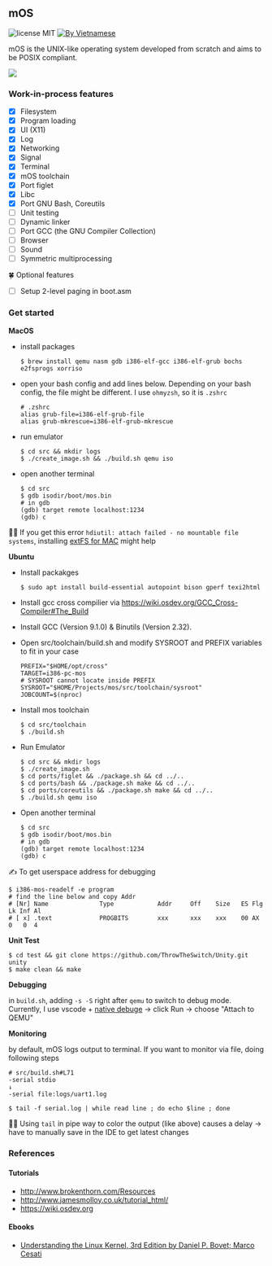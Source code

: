 ## mOS

![license MIT](https://img.shields.io/badge/license-MIT-blue>)
[![By Vietnamese](https://raw.githubusercontent.com/webuild-community/badge/master/svg/by.svg)](https://webuild.community)

mOS is the UNIX-like operating system developed from scratch and aims to be POSIX compliant.

[![](https://i.imgur.com/aAyBOnm.png)](https://www.youtube.com/watch?v=26ewW8YthTQ "mOS")

### Work-in-process features

- [x] Filesystem
- [x] Program loading
- [x] UI (X11)
- [x] Log
- [x] Networking
- [x] Signal
- [x] Terminal
- [x] mOS toolchain
- [x] Port figlet
- [x] Libc
- [x] Port GNU Bash, Coreutils
- [ ] Unit testing
- [ ] Dynamic linker
- [ ] Port GCC (the GNU Compiler Collection)
- [ ] Browser
- [ ] Sound
- [ ] Symmetric multiprocessing

🍀 Optional features

- [ ] Setup 2-level paging in boot.asm

### Get started

**MacOS**

- install packages

  ```
  $ brew install qemu nasm gdb i386-elf-gcc i386-elf-grub bochs e2fsprogs xorriso
  ```

- open your bash config and add lines below. Depending on your bash config, the file might be different. I use `ohmyzsh`, so it is `.zshrc`

  ```
  # .zshrc
  alias grub-file=i386-elf-grub-file
  alias grub-mkrescue=i386-elf-grub-mkrescue
  ```

- run emulator

  ```
  $ cd src && mkdir logs
  $ ./create_image.sh && ./build.sh qemu iso
  ```

- open another terminal
  ```
  $ cd src
  $ gdb isodir/boot/mos.bin
  # in gdb
  (gdb) target remote localhost:1234
  (gdb) c
  ```

✍🏻 If you get this error `hdiutil: attach failed - no mountable file systems`, installing [extFS for MAC](https://www.paragon-software.com/home/extfs-mac/) might help

**Ubuntu**

- Install packakges
  ```bash
  $ sudo apt install build-essential autopoint bison gperf texi2html texinfo qemu automake-1.15 nasm xorriso qemu-system-i386
  ```

- Install gcc cross compilier via https://wiki.osdev.org/GCC_Cross-Compiler#The_Build

- Install GCC (Version 9.1.0) & Binutils (Version 2.32).

- Open src/toolchain/build.sh and modify SYSROOT and PREFIX variables to fit in your case
  ```
  PREFIX="$HOME/opt/cross"
  TARGET=i386-pc-mos
  # SYSROOT cannot locate inside PREFIX
  SYSROOT="$HOME/Projects/mos/src/toolchain/sysroot"
  JOBCOUNT=$(nproc)
  ```

- Install mos toolchain
  ```
  $ cd src/toolchain
  $ ./build.sh
  ```

- Run Emulator
  ```
  $ cd src && mkdir logs
  $ ./create_image.sh
  $ cd ports/figlet && ./package.sh && cd ../..
  $ cd ports/bash && ./package.sh make && cd ../..
  $ cd ports/coreutils && ./package.sh make && cd ../..
  $ ./build.sh qemu iso
  ```

- Open another terminal
  ```
  $ cd src
  $ gdb isodir/boot/mos.bin
  # in gdb
  (gdb) target remote localhost:1234
  (gdb) c
  ```

✍️ To get userspace address for debugging
  ```
  $ i386-mos-readelf -e program
  # find the line below and copy Addr
  # [Nr] Name              Type            Addr     Off    Size   ES Flg Lk Inf Al
  # [ x] .text             PROGBITS        xxx      xxx    xxx    00 AX   0   0  4
  ```

**Unit Test**

```
$ cd test && git clone https://github.com/ThrowTheSwitch/Unity.git unity
$ make clean && make
```

**Debugging**

in `build.sh`, adding `-s -S` right after `qemu` to switch to debug mode. Currently, I use vscode + [native debuge](https://marketplace.visualstudio.com/items?itemName=webfreak.debug) -> click Run -> choose "Attach to QEMU"

**Monitoring**

by default, mOS logs output to terminal. If you want to monitor via file, doing following steps

```
# src/build.sh#L71
-serial stdio
↓
-serial file:logs/uart1.log
```

```
$ tail -f serial.log | while read line ; do echo $line ; done
```

✍🏻 Using `tail` in pipe way to color the output (like above) causes a delay -> have to manually save in the IDE to get latest changes

### References

#### Tutorials

- http://www.brokenthorn.com/Resources
- http://www.jamesmolloy.co.uk/tutorial_html/
- https://wiki.osdev.org

#### Ebooks

- [Understanding the Linux Kernel, 3rd Edition by Daniel P. Bovet; Marco Cesati](https://learning.oreilly.com/library/view/understanding-the-linux/0596005652/)
